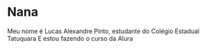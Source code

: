 # Nana
Meu nome é Lucas Alexandre Pinto, estudante do Colégio Estadual Tatuquara
E estou fazendo o curso da Alura
